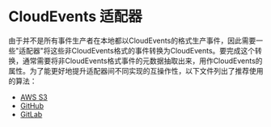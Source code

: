 # CloudEvents 适配器

由于并不是所有事件生产者在本地都以CloudEvents的格式生产事件，因此需要一些"适配器"将这些非CloudEvents格式的事件转换为CloudEvents。要完成这个转换，通常需要将非CloudEvents格式事件的元数据抽取出来，用作CloudEvents的属性。为了能更好地提升适配器间不同实现的互操作性，以下文件列出了推荐使用的算法：

- [AWS S3](../../adapters/aws-s3.md)
- [GitHub](../../adapters/github.md)
- [GitLab](../../adapters/gitlab.md)
